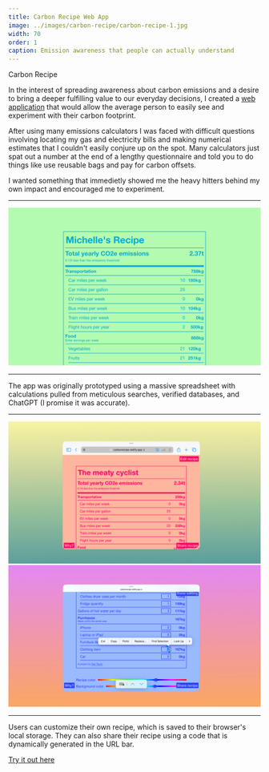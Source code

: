 ```yaml
---
title: Carbon Recipe Web App
image: ../images/carbon-recipe/carbon-recipe-1.jpg
width: 70
order: 1
caption: Emission awareness that people can actually understand
---
```


Carbon Recipe

In the interest of spreading awareness about carbon emissions and a desire to bring a deeper fulfilling value to our everyday decisions, I created a [web application](https://carbonrecipe.netlify.app/) that would allow the average person to easily see and experiment with their carbon footprint. 

After using many emissions calculators I was faced with difficult questions involving locating my gas and electricity bills and making numerical estimates that I couldn't easily conjure up on the spot. Many calculators just spat out a number at the end of a lengthy questionnaire and told you to do things like use reusable bags and pay for carbon offsets.

I wanted something that immedietly showed me the heavy hitters behind my own impact and encouraged me to experiment.

***

![](../images/carbon-recipe/carbon-recipe-1.jpg)

***

The app was originally prototyped using a massive spreadsheet with calculations pulled from meticulous searches, verified databases, and ChatGPT (I promise it was accurate).

***

![](../images/carbon-recipe/carbon-recipe-2.jpg)
![](../images/carbon-recipe/carbon-recipe-3.jpg)

***

Users can customize their own recipe, which is saved to their browser's local storage. They can also share their recipe using a code that is dynamically generated in the URL bar.

[Try it out here](https://carbonrecipe.netlify.app/)